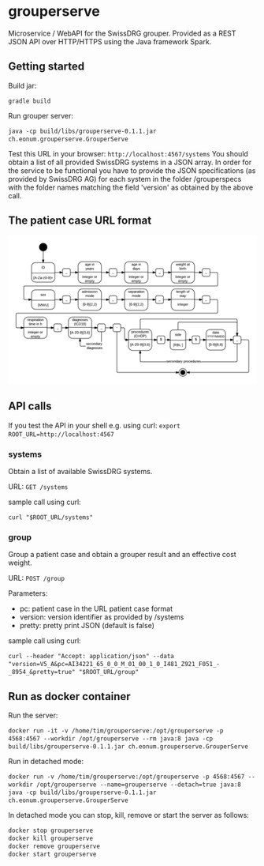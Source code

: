 # grouperserve
Microservice / WebAPI for the SwissDRG grouper. Provided as a REST JSON API over HTTP/HTTPS using the Java framework Spark.

## Getting started

Build jar:
```
gradle build
```

Run grouper server:
```
java -cp build/libs/grouperserve-0.1.1.jar ch.eonum.grouperserve.GrouperServe
```


Test this URL in your browser:
`http://localhost:4567/systems`
You should obtain a list of all provided SwissDRG systems in a JSON array. 
In order for the service to be functional you have to provide the JSON specifications (as provided by SwissDRG AG) for each system in the folder /grouperspecs with the folder names matching the field 'version' as obtained by the above call.

## The patient case URL format
![the URL patient case format](PatientCase_URL_format.png "The patient case URL format")

## API calls

If you test the API in your shell e.g. using curl:
`export ROOT_URL=http://localhost:4567`

### systems
Obtain a list of available SwissDRG systems.

URL:
`GET /systems`

sample call using curl:
```
curl "$ROOT_URL/systems"
```

### group
Group a patient case and obtain a grouper result and an effective cost weight.

URL:
`POST /group`

Parameters:
* pc: patient case in the URL patient case format
* version: version identifier as provided by /systems
* pretty: pretty print JSON (default is false)
	

sample call using curl: 
```
curl --header "Accept: application/json" --data "version=V5_A&pc=AI34221_65_0_0_M_01_00_1_0_I481_Z921_F051_-_8954_&pretty=true" "$ROOT_URL/group"
```

## Run as docker container
Run the server:
```
docker run -it -v /home/tim/grouperserve:/opt/grouperserve -p 4568:4567 --workdir /opt/grouperserve --rm java:8 java -cp build/libs/grouperserve-0.1.1.jar ch.eonum.grouperserve.GrouperServe
```

Run in detached mode:
```
docker run -v /home/tim/grouperserve:/opt/grouperserve -p 4568:4567 --workdir /opt/grouperserve --name=grouperserve --detach=true java:8 java -cp build/libs/grouperserve-0.1.1.jar ch.eonum.grouperserve.GrouperServe
```
In detached mode you can stop, kill, remove or start the server as follows:
```
docker stop grouperserve
docker kill grouperserve
docker remove grouperserve
docker start grouperserve
```




